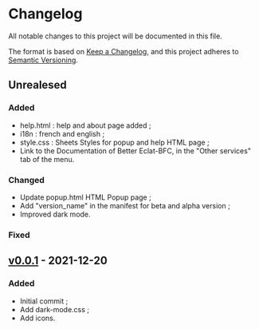 # Changelog
All notable changes to this project will be documented in this file.

The format is based on [Keep a Changelog](https://keepachangelog.com/en/1.0.0/), and this project adheres to [Semantic Versioning](https://semver.org/spec/v2.0.0.html).

## Unrealesed
### Added
- help.html : help and about page added ;
- i18n : french and english ;
- style.css : Sheets Styles for popup and help HTML page ;
- Link to the Documentation of Better Eclat-BFC, in the "Other services" tab of the menu.

### Changed
- Update popup.html HTML Popup page ;
- Add "version_name" in the manifest for beta and alpha version ;
- Improved dark mode.

### Fixed

## [v0.0.1] - 2021-12-20
### Added
- Initial commit ;
- Add dark-mode.css ;
- Add icons.

[v0.0.1]: https://github.com/Florian-COLLIN/eclat-bfc-extension/releases/tag/v0.0.1
